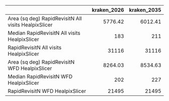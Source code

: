 |                                                      |   kraken_2026 |   kraken_2035 |
|:-----------------------------------------------------|--------------:|--------------:|
| Area (sq deg) RapidRevisitN All visits HealpixSlicer |       5776.42 |       6012.41 |
| Median RapidRevisitN All visits HealpixSlicer        |        183    |        211    |
| RapidRevisitN All visits HealpixSlicer               |      31116    |      31116    |
| Area (sq deg) RapidRevisitN WFD HealpixSlicer        |       8264.03 |       8534.63 |
| Median RapidRevisitN WFD HealpixSlicer               |        202    |        227    |
| RapidRevisitN WFD HealpixSlicer                      |      21495    |      21495    |
